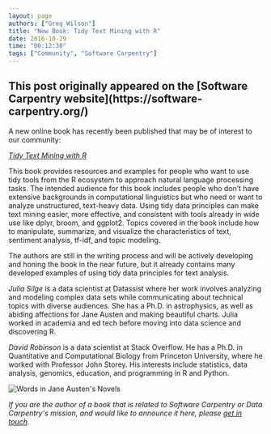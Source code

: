 ```yaml
---
layout: page
authors: ["Greg Wilson"]
title: "New Book: Tidy Text Mining with R"
date: 2016-10-29
time: "00:12:30"
tags: ["Community", "Software Carpentry"]
---
```


<h2>This post originally appeared on the [Software Carpentry website](https://software-carpentry.org/)</h2>

A new online book has recently been published that may be of interest to our community:

*[Tidy Text Mining with R](http://tidytextmining.com/)*

This book provides resources and examples for people who want to use
tidy tools from the R ecosystem to approach natural language
processing tasks. The intended audience for this book includes people
who don’t have extensive backgrounds in computational linguistics but
who need or want to analyze unstructured, text-heavy data. Using tidy
data principles can make text mining easier, more effective, and
consistent with tools already in wide use like dplyr, broom, and
ggplot2. Topics covered in the book include how to manipulate,
summarize, and visualize the characteristics of text, sentiment
analysis, tf-idf, and topic modeling.

The authors are still in the writing process and will be actively
developing and honing the book in the near future, but it already
contains many developed examples of using tidy data principles for
text analysis.

*Julia Silge* is a data scientist at Datassist where her work involves
analyzing and modeling complex data sets while communicating about
technical topics with diverse audiences. She has a Ph.D. in
astrophysics, as well as abiding affections for Jane Austen and making
beautiful charts. Julia worked in academia and ed tech before moving
into data science and discovering R.

*David Robinson* is a data scientist at Stack Overflow. He has a Ph.D.
in Quantitative and Computational Biology from Princeton University,
where he worked with Professor John Storey. His interests include
statistics, data analysis, genomics, education, and programming in R
and Python.

<img src="{{site.filesurl}}/2016/10/jane-austen.png" alt="Words in Jane Austen's Novels" />

*If you are the author of a book that is related to Software Carpentry
or Data Carpentry's mission, and would like to announce it here,
please [get in touch](mailto:{{site.contact}}).*
